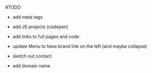 #TODO
- add meta tags

- add JS projects (codepen)
- add links to full pages and code
- update Menu to have brand link on the left (and maybe collapse)
- sketch out contact

- add domain name
